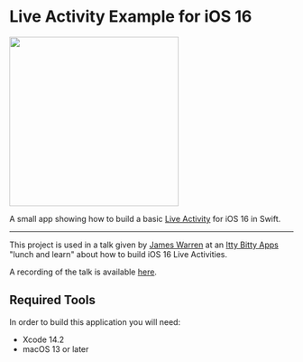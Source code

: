 # Live Activity Example for iOS 16

<img src="https://user-images.githubusercontent.com/78183482/214468406-c13160aa-d370-4a25-95e2-b2f3f529324d.png" width="300">

A small app showing how to build a basic [Live Activity](https://developer.apple.com/documentation/activitykit/displaying-live-data-with-live-activities) for iOS 16 in Swift.

---

This project is used in a talk given by [James Warren](https://github.com/JamesW-iOS) at an [Itty Bitty Apps](https://www.ittybittyapps.com) "lunch and learn" about how to build iOS 16 Live Activities.

A recording of the talk is available [here](https://youtu.be/JZ8-vkNLfuw).

## Required Tools

In order to build this application you will need:

- Xcode 14.2
- macOS 13 or later
